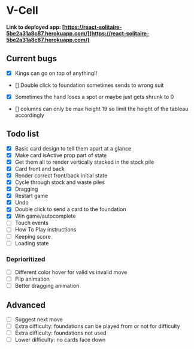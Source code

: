 # V-Cell

**Link to deployed app: [https://react-solitaire-5be2a31a8c87.herokuapp.com/](https://react-solitaire-5be2a31a8c87.herokuapp.com/)**

## Current bugs

- [x] Kings can go on top of anything!!
- [] Double click to foundation sometimes sends to wrong suit
- [x] Sometimes the hand loses a spot or maybe just gets shrunk to 0
- [] columns can only be max height 19 so limit the height of the tableau accordingly

## Todo list

- [x] Basic card design to tell them apart at a glance
- [x] Make card isActive prop part of state
- [x] Get them all to render vertically stacked in the stock pile
- [x] Card front and back
- [x] Render correct front/back initial state
- [x] Cycle through stock and waste piles
- [x] Dragging
- [x] Restart game
- [x] Undo
- [x] Double click to send a card to the foundation
- [x] Win game/autocomplete
- [ ] Touch events
- [ ] How To Play instructions
- [ ] Keeping score
- [ ] Loading state

### Deprioritized

- [ ] Different color hover for valid vs invalid move
- [ ] Flip animation
- [ ] Better dragging animation

## Advanced

- [ ] Suggest next move
- [ ] Extra difficulty: foundations can be played from or not for difficulty
- [ ] Extra difficulty: foundations not used
- [ ] Lower difficulty: no cards face down
